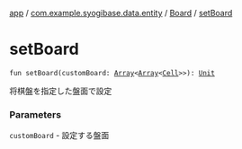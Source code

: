 [app](../../index.md) / [com.example.syogibase.data.entity](../index.md) / [Board](index.md) / [setBoard](./set-board.md)

# setBoard

`fun setBoard(customBoard: `[`Array`](https://kotlinlang.org/api/latest/jvm/stdlib/kotlin/-array/index.html)`<`[`Array`](https://kotlinlang.org/api/latest/jvm/stdlib/kotlin/-array/index.html)`<`[`Cell`](../-cell/index.md)`>>): `[`Unit`](https://kotlinlang.org/api/latest/jvm/stdlib/kotlin/-unit/index.html)

将棋盤を指定した盤面で設定

### Parameters

`customBoard` - 設定する盤面